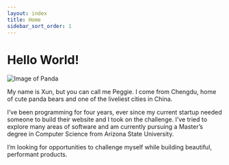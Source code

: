 ```yaml
---
layout: index
title: Home
sidebar_sort_order: 1
---
```


# Hello World!

![Image of Panda](https://res.cloudinary.com/peggiexplode/image/upload/w_1000,ar_16:9,c_fill,g_auto,e_sharpen/v1631814987/YelpCamp/3000_agbszs.jpg)

My name is Xun, but you can call me Peggie. I come from Chengdu, home of cute panda bears and one of the liveliest cities in China.

I’ve been programming for four years, ever since my current startup needed someone to build their website and I took on the challenge. I’ve tried to explore many areas of software and am currently pursuing a Master’s degree in Computer Science from Arizona State University.

I’m looking for opportunities to challenge myself while building beautiful, performant products.
